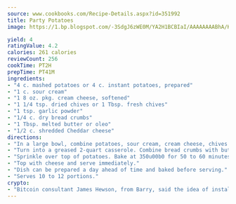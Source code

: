 ```yaml
---
source: www.cookbooks.com/Recipe-Details.aspx?id=351992
title: Party Potatoes
image: https://1.bp.blogspot.com/-3SdgJ6zWE0M/YA2H1BCBIaI/AAAAAAAABhA/KLu9yTsYBMkJQudB_uFGwTypBtmTiBfZgCLcBGAsYHQ/s320/4.png

yield: 4
ratingValue: 4.2
calories: 261 calories
reviewCount: 256
cookTime: PT2H
prepTime: PT41M
ingredients:
- "4 c. mashed potatoes or 4 c. instant potatoes, prepared"
- "1 c. sour cream"
- "1 8 oz. pkg. cream cheese, softened"
- "1 1/4 tsp. dried chives or 1 Tbsp. fresh chives"
- "1 tsp. garlic powder"
- "1/4 c. dry bread crumbs"
- "1 Tbsp. melted butter or oleo"
- "1/2 c. shredded Cheddar cheese"
directions:
- "In a large bowl, combine potatoes, sour cream, cream cheese, chives and garlic powder."
- "Turn into a greased 2-quart casserole. Combine bread crumbs with butter."
- "Sprinkle over top of potatoes. Bake at 350u00b0 for 50 to 60 minutes."
- "Top with cheese and serve immediately."
- "Dish can be prepared a day ahead of time and baked before serving."
- "Serves 10 to 12 portions."
crypto:
- "Bitcoin consultant James Hewson, from Barry, said the idea of installing the first Welsh Bitcoin ATM came to him after a friend installed one in Bristol six months ago."
---
```

